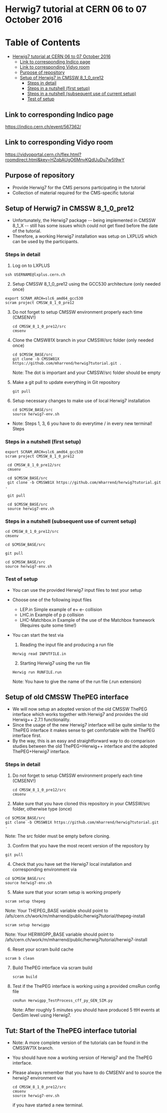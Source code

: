 # Herwig7 tutorial at CERN 06 to 07 October 2016

Table of Contents
=================

  * [Herwig7 tutorial at CERN 06 to 07 October 2016](#herwig7-tutorial-at-cern-06-to-07-october-2016)
    * [Link to corresponding Indico page](#link-to-corresponding-indico-page)
    * [Link to corresponding Vidyo room](#link-to-corresponding-vidyo-room)
    * [Purpose of repository](#purpose-of-repository)
    * [Setup of Herwig7 in CMSSW 8_1_0_pre12](#setup-of-herwig7-in-cmssw-8_1_0_pre12)
      * [Steps in detail](#steps-in-detail)
      * [Steps in a nutshell (first setup)](#steps-in-a-nutshell-first-setup)
      * [Steps in a nutshell (subsequent use of current setup)](#steps-in-a-nutshell-subsequent-use-of-current-setup)
      * [Test of setup](#test-of-setup)



## Link to corresponding Indico page
https://indico.cern.ch/event/567362/

## Link to corresponding Vidyo room
https://vidyoportal.cern.ch/flex.html?roomdirect.html&key=HZqbAUgO6MnvKQdUuDu7w5I9wY

## Purpose of repository

* Provide Herwig7 for the CMS persons participating in the tutorial
* Collection of material required for the CMS-specific tutorial

## Setup of Herwig7 in CMSSW 8_1_0_pre12

* Unfortunately, the Herwig7 package -- being implemented in CMSSW 8_1_X -- still has some issues which could not get fixed before the date of the tutorial.
* Therefore, a working Herwig7 installation was setup on LXPLUS which can be used by the participants.

### Steps in detail 

1. Log on to LXPLUS

  ```
ssh USERNAME@lxplus.cern.ch
```
2. Setup CMSSW 8_1_0_pre12 using the GCC530 architecture (only needed once)

  ```
  export SCRAM_ARCH=slc6_amd64_gcc530
  scram project CMSSW_8_1_0_pre12
  ```
3. Do not forget to setup CMSSW environment properly each time (CMSENV!)
   
   ```
   cd CMSSW_8_1_0_pre12/src
   cmsenv
   ```
4. Clone the CMSW81X branch in your CMSSW/src folder (only needed once)
   
   ```
   cd $CMSSW_BASE/src
   git clone -b CMSSW81X https://github.com/mharrend/herwig7tutorial.git .
   ```
   Note: The dot is important and your CMSSW/src folder should be empty
   
5. Make a git pull to update everything in Git repository   
   ```
   git pull
   ```
   
6. Setup necessary changes to make use of local Herwig7 installation
   
   ```
   cd $CMSSW_BASE/src
   source herwig7-env.sh
   ```
   
* Note: Steps 1, 3, 6 you have to do everytime / in every new terminal! Steps

### Steps in a nutshell (first setup)

  ```
  export SCRAM_ARCH=slc6_amd64_gcc530
  scram project CMSSW_8_1_0_pre12
  
   cd CMSSW_8_1_0_pre12/src
   cmsenv
 
   cd $CMSSW_BASE/src
   git clone -b CMSSW81X https://github.com/mharrend/herwig7tutorial.git .

   git pull

   cd $CMSSW_BASE/src
   source herwig7-env.sh
   ```

### Steps in a nutshell (subsequent use of current setup)
   ```
   cd CMSSW_8_1_0_pre12/src
   cmsenv
 
   cd $CMSSW_BASE/src
   
   git pull

   cd $CMSSW_BASE/src
   source herwig7-env.sh
   ```

### Test of setup
* You can use the provided Herwig7 input files to test your setup
* Choose one of the following input files
  * LEP.in Simple example of e+ e- collision
  * LHC.in Example of p p collision
  * LHC-Matchbox.in Example of the use of the Matchbox framework (Requires quite some time!)
* You can start the test via
  1. Reading the input file and producing a run file
  
    ```
    Herwig read INPUTFILE.in
    ```
  2. Starting Herwig7 using the run file
  
    ```
    Herwig run RUNFILE.run
    ```
    Note: You have to give the name of the run file (.run extension)
    
## Setup of old CMSSW ThePEG interface

* We will now setup an adopted version of the old CMSSW ThePEG interface which works together with Herwig7 and provides the old Herwig++ 2.7.1 functionality.
* Since the usage of the new Herwig7 interface will be quite similar to the ThePEG interface it makes sense to get comfortable with the ThePEG interface first.
* By the way, this is an easy and straightforward way to do comparison studies between the old ThePEG+Herwig++ interface and the adopted ThePEG+Herwig7 interface.

### Steps in detail

1. Do not forget to setup CMSSW environment properly each time (CMSENV!)
   
   ```
   cd CMSSW_8_1_0_pre12/src
   cmsenv
   ```
2. Make sure that you have cloned this repository in your CMSSW/src folder, otherwise type (once)

  ```
  cd $CMSSW_BASE/src
  git clone -b CMSSW81X https://github.com/mharrend/herwig7tutorial.git .
  ```
  Note: The src folder must be empty before cloning.
  
3. Confirm that you have the most recent version of the repository by
  
  ```
  git pull
  ```
  
4. Check that you have set the Herwig7 local installation and corresponding environment via
  
  ```
  cd $CMSSW_BASE/src
  source herwig7-env.sh
  ```

5. Make sure that your scram setup is working properly
  
  ```
  scram setup thepeg
  ```
  Note: Your THEPEG_BASE variable should point to /afs/cern.ch/work/m/mharrend/public/herwig7tutorial/thepeg-install
  
  ```
  scram setup herwigpp
  ```
  Note: Your HERWIGPP_BASE variable should point to /afs/cern.ch/work/m/mharrend/public/herwig7tutorial/herwig7-install
  
6. Reset your scram build cache
  
  ```
  scram b clean
  ```

7. Build ThePEG interface via scram build

   ```
   scram build
   ```
8. Test if the ThePEG interface is working using a provided cmsRun config file
   
   ```
   cmsRun Herwigpp_TestProcess_cff_py_GEN_SIM.py
   ```
   Note: After roughly 5 minutes you should have produced 5 ttH events at GenSim level using Herwig7.
   
## Tut: Start of the ThePEG interface tutorial

* Note: A more complete version of the tutorials can be found in the CMSSW71X branch.
* You should have now a working version of Herwig7 and the ThePEG interface.
* Please always remember that you have to do CMSENV and to source the herwig7 environment via

  ```
  cd CMSSW_8_1_0_pre12/src
  cmsenv
  source herwig7-env.sh
  ```
  if you have started a new terminal.
